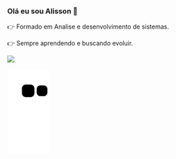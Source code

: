 ### Olá eu sou Alisson 🤙 
👉 Formado em Analise e desenvolvimento de sistemas.



👉 Sempre aprendendo e buscando evoluir.


<div>
<a href= "https://www.linkedin.com/in/alisson-santana-parra-b39709128/"taget="_blank"><img src="https://img.shields.io/badge/LinkedIn-0077B5?style=for-the-badge&logo=linkedin&logoColor=white" taget="_blank"><a/>
<div/>

  
  
   ![snake gif](https://github.com/AlissonParra/AlissonParra/blob/output/github-contribution-grid-snake.svg)
    

